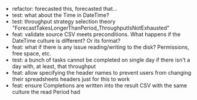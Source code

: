- refactor: forecasted this, forecasted that...
- test: what about the Time in DateTime?
- test: throughput strategy selection theory "ForecastTakesLongerThanPeriod_ThroughputIsNotExhausted"
- feat: validate source CSV meets preconditions. What happens if the DateTime culture is different? Or its format?
- feat: what if there is any issue reading/writing to the disk? Permissions, free space, etc.
- test: a bunch of tasks cannot be completed on single day if there isn't a day with, at least, that throughput
- feat: allow specifying the header names to prevent users from changing their spreadsheets headers just for this to work
- feat: ensure Completions are written into the result CSV with the same culture the read Period had